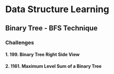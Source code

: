 # Data Structure Learning

## Binary Tree - BFS Technique



### Challenges

#### 1. **199. Binary Tree Right Side View**


#### 2. **1161. Maximum Level Sum of a Binary Tree**